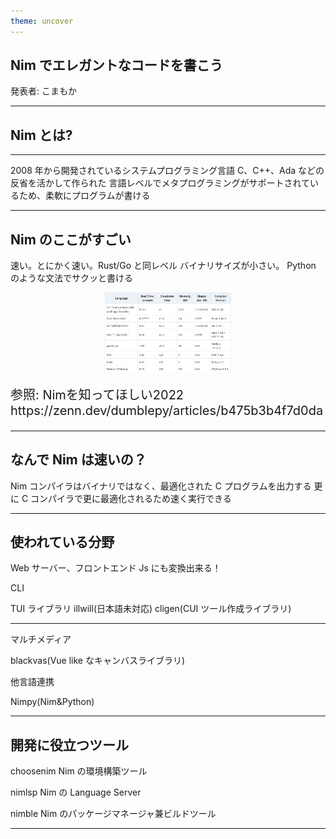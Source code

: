 ```yaml
---
theme: uncover
---
```


## Nim でエレガントなコードを書こう

発表者: こまもか

---

## Nim とは?

---

2008 年から開発されているシステムプログラミング言語
C、C++、Ada などの反省を活かして作られた
言語レベルでメタプログラミングがサポートされているため、柔軟にプログラムが書ける

---

## Nim のここがすごい

速い。とにかく速い。Rust/Go と同レベル
バイナリサイズが小さい。
Python のような文法でサクッと書ける

<img style="display: block; margin: auto;" src="./imgs/benches.png" width=40%/>

<p style="font-size: 20px;">
参照: Nimを知ってほしい2022<br/>
https://zenn.dev/dumblepy/articles/b475b3b4f7d0da
</p>

---

## なんで Nim は速いの？

Nim コンパイラはバイナリではなく、最適化された C プログラムを出力する
更に C コンパイラで更に最適化されるため速く実行できる

---

## 使われている分野

Web
サーバー、フロントエンド
Js にも変換出来る！

CLI

TUI ライブラリ illwill(日本語未対応)
cligen(CUI ツール作成ライブラリ)

---

マルチメディア

blackvas(Vue like なキャンバスライブラリ)

他言語連携

Nimpy(Nim&Python)

---

## 開発に役立つツール

choosenim
Nim の環境構築ツール

nimlsp
Nim の Language Server

nimble
Nim のパッケージマネージャ兼ビルドツール

---

